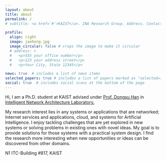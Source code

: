 ```yaml
---
layout: about
title: about
permalink: /
# subtitle: <a href='#'>KAIST</a>. INA Research Group. Address. Contacts. Moto. Etc.

profile:
  align: right
  image: jaehong.jpg
  image_circular: false # crops the image to make it circular
  # address: >
  #   <p>555 your office number</p>
  #   <p>123 your address street</p>
  #   <p>Your City, State 12345</p>

news: true  # includes a list of news items
selected_papers: true # includes a list of papers marked as "selected={true}"
social: true  # includes social icons at the bottom of the page
---
```


Hi, I am a Ph.D. student at KAIST advised under [Prof. Dongsu Han](http://ina.kaist.ac.kr/~dongsuh/) in [Intelligent Network Architecture Laboratory.](http://ina.kaist.ac.kr/)

My research interest lies in any systems or applications that are networked; Internet services and applications, cloud, and systems for Artificial Intelligence. I enjoy tackling challenges that are yet explored in new systems or solving problems in existing ones with novel ideas. My goal is to provide solutions for those systems with a practical system design. I find the research more interesting when new opportunities or ideas can be discovered from other domains.

<i class="fas fa-map-marker"> </i> N1 ITC-Building #817, KAIST 

<a href="https://github.com/{{ site.github_username }}" title="GitHub"><i class="fab fa-github"></i></a>

<!-- Write your biography here. Tell the world about yourself. Link to your favorite [subreddit](http://reddit.com). You can put a picture in, too. The code is already in, just name your picture `prof_pic.jpg` and put it in the `img/` folder.

Put your address / P.O. box / other info right below your picture. You can also disable any these elements by editing `profile` property of the YAML header of your `_pages/about.md`. Edit `_bibliography/papers.bib` and Jekyll will render your [publications page](/al-folio/publications/) automatically.

Link to your social media connections, too. This theme is set up to use [Font Awesome icons](http://fortawesome.github.io/Font-Awesome/) and [Academicons](https://jpswalsh.github.io/academicons/), like the ones below. Add your Facebook, Twitter, LinkedIn, Google Scholar, or just disable all of them. -->
